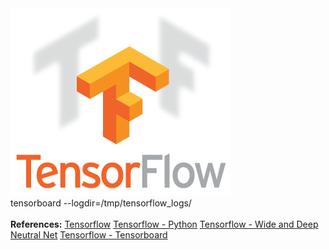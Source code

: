 <img src="./tensorflow.png" class="inline"/>
<br>tensorboard --logdir=/tmp/tensorflow_logs/
<br>
<br><b>References:</b>
<a href="https://www.tensorflow.org/">Tensorflow</a>
<a href="https://www.tensorflow.org/api_docs/python/">Tensorflow - Python</a>
<a href="https://www.tensorflow.org/tutorials/wide_and_deep">Tensorflow - Wide and Deep Neutral Net</a>
<a href="https://www.tensorflow.org/get_started/monitors">Tensorflow - Tensorboard</a>
